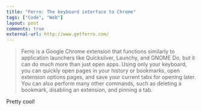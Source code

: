 ```yaml
---
title: "Ferro: The keyboard interface to Chrome"
tags: ["Code", "Web"]
layout: post
comments: true
external-url: http://www.getferro.com/
---
```


> Ferro is a Google Chrome extension that functions similarly to application launchers like Quicksilver, Launchy, and GNOME Do, but it can do much more than just open apps. Using only your keyboard, you can quickly open pages in your history or bookmarks, open extension options pages, and save your current tabs for opening later. You can also perform many other commands, such as deleting a bookmark, disabling an extension, and pinning a tab.

Pretty cool!
